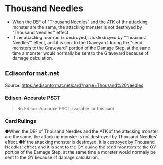 # Thousand Needles

*   When the DEF of "Thousand Needles" and the ATK of the attacking monster are the same, the attacking monster is not destroyed by "Thousand Needles"' effect.
*   If the attacking monster is destroyed, it is destroyed by "Thousand Needles"' effect, and it is sent to the Graveyard during the "send monsters to the Graveyard" portion of the Damage Step, at the same time a monster would normally be sent to the Graveyard because of damage calculation.

## Edisonformat.net

Source: https://edisonformat.net/card?name=Thousand%20Needles

### Edison-Accurate PSCT

> No Edison-Accurate PSCT available for this card.

### Card Rulings

●When the DEF of Thousand Needles and the ATK of the attacking monster are the same, the attacking monster is not destroyed by Thousand Needles' effect.
●If the attacking monster is destroyed, it is destroyed by Thousand Needles' effect, and it is sent to the GY during the send monsters to the GY portion of the Damage Step, at the same time a monster would normally be sent to the GY because of damage calculation.
            